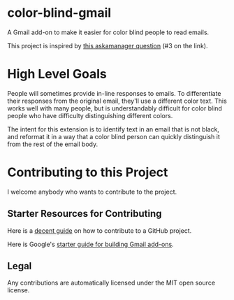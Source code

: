 # color-blind-gmail
A Gmail add-on to make it easier for color blind people to read emails.

This project is inspired by [this askamanager question](https://www.askamanager.org/2019/06/my-boss-thinks-our-new-hire-shouldnt-use-a-disabled-parking-pass-employee-flips-from-great-to-terrible-and-more.html) (#3 on the link).

# High Level Goals

People will sometimes provide in-line responses to emails. To differentiate their responses from the original email, they'll use a different color text. This works well with many people, but is understandably difficult for color blind people who have difficulty distinguishing different colors.

The intent for this extension is to identify text in an email that is not black, and reformat it in a way that a color blind person can quickly distinguish it from the rest of the email body.

# Contributing to this Project

I welcome anybody who wants to contribute to the project.

## Starter Resources for Contributing

Here is a [decent guide](https://akrabat.com/the-beginners-guide-to-contributing-to-a-github-project/) on how to contribute to a GitHub project.

Here is Google's [starter guide for building Gmail add-ons](https://developers.google.com/gsuite/add-ons/how-tos/building-gmail-addons).

## Legal

Any contributions are automatically licensed under the MIT open source license.
